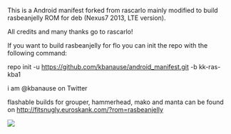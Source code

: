 This is a Android manifest forked from rascarlo mainly modified to build rasbeanjelly ROM for deb (Nexus7 2013, LTE version).

All credits and many thanks go to rascarlo!

If you want to build rasbeanjelly for flo you can init the repo with the following command:

repo init -u https://github.com/kbanause/android_manifest.git -b kk-ras-kba1

i am @kbanause on Twitter


flashable builds for grouper, hammerhead, mako and manta can be found on http://fitsnugly.euroskank.com/?rom=rasbeanjelly

<img src="https://raw.github.com/rascarlo/android_manifest/jb-ras-mr2.0/LionOfJudah.png">
